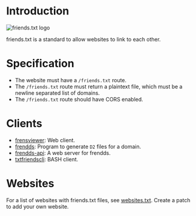 # Introduction

![friends.txt logo](https://git.sr.ht/~rehandaphedar/friends.txt/blob/main/favicon.png)

friends.txt is a standard to allow websites to link to each other.

# Specification

- The website must have a `/friends.txt` route.
- The `/friends.txt` route must return a plaintext file, which must be a newline separated list of domains.
- The `/friends.txt` route should have CORS enabled.

# Clients

- [frensviewer](https://sr.ht/~rehandaphedar/frensviewer): Web client.
- [frendds](https://sr.ht/~rehandaphedar/frendds): Program to generate `D2` files for a domain.
- [frendds-api](https://sr.ht/~rehandaphedar/frendds-api): A web server for frendds.
- [txtfriendscli](https://github.com/Asost/txtfriendscli): BASH client.

# Websites

For a list of websites with friends.txt files, see [websites.txt](https://git.sr.ht/~rehandaphedar/friends.txt/tree/main/item/websites.txt). Create a patch to add your own website.

